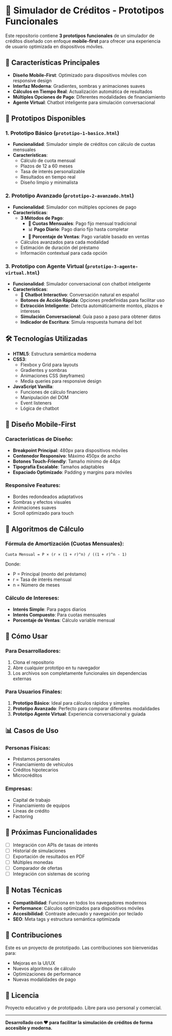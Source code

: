 # 🚀 Simulador de Créditos - Prototipos Funcionales

Este repositorio contiene **3 prototipos funcionales** de un simulador de créditos diseñado con enfoque **mobile-first** para ofrecer una experiencia de usuario optimizada en dispositivos móviles.

## 📱 Características Principales

- **Diseño Mobile-First**: Optimizado para dispositivos móviles con responsive design
- **Interfaz Moderna**: Gradientes, sombras y animaciones suaves
- **Cálculos en Tiempo Real**: Actualización automática de resultados
- **Múltiples Opciones de Pago**: Diferentes modalidades de financiamiento
- **Agente Virtual**: Chatbot inteligente para simulación conversacional

## 🎯 Prototipos Disponibles

### 1. **Prototipo Básico** (`prototipo-1-basico.html`)
- **Funcionalidad**: Simulador simple de créditos con cálculo de cuotas mensuales
- **Características**:
  - Cálculo de cuota mensual
  - Plazos de 12 a 60 meses
  - Tasa de interés personalizable
  - Resultados en tiempo real
  - Diseño limpio y minimalista

### 2. **Prototipo Avanzado** (`prototipo-2-avanzado.html`)
- **Funcionalidad**: Simulador con múltiples opciones de pago
- **Características**:
  - **3 Métodos de Pago**:
    - 📅 **Cuotas Mensuales**: Pago fijo mensual tradicional
    - 📊 **Pago Diario**: Pago diario fijo hasta completar
    - 💼 **Porcentaje de Ventas**: Pago variable basado en ventas
  - Cálculos avanzados para cada modalidad
  - Estimación de duración del préstamo
  - Información contextual para cada opción

### 3. **Prototipo con Agente Virtual** (`prototipo-3-agente-virtual.html`)
- **Funcionalidad**: Simulador conversacional con chatbot inteligente
- **Características**:
  - 🤖 **Chatbot Interactivo**: Conversación natural en español
  - **Botones de Acción Rápida**: Opciones predefinidas para facilitar uso
  - **Extracción Inteligente**: Detecta automáticamente montos, plazos e intereses
  - **Simulación Conversacional**: Guía paso a paso para obtener datos
  - **Indicador de Escritura**: Simula respuesta humana del bot

## 🛠️ Tecnologías Utilizadas

- **HTML5**: Estructura semántica moderna
- **CSS3**: 
  - Flexbox y Grid para layouts
  - Gradientes y sombras
  - Animaciones CSS (keyframes)
  - Media queries para responsive design
- **JavaScript Vanilla**: 
  - Funciones de cálculo financiero
  - Manipulación del DOM
  - Event listeners
  - Lógica de chatbot

## 📱 Diseño Mobile-First

### Características de Diseño:
- **Breakpoint Principal**: 480px para dispositivos móviles
- **Contenedor Responsivo**: Máximo 450px de ancho
- **Botones Touch-Friendly**: Tamaño mínimo de 44px
- **Tipografía Escalable**: Tamaños adaptables
- **Espaciado Optimizado**: Padding y margins para móviles

### Responsive Features:
- Bordes redondeados adaptativos
- Sombras y efectos visuales
- Animaciones suaves
- Scroll optimizado para touch

## 🧮 Algoritmos de Cálculo

### Fórmula de Amortización (Cuotas Mensuales):
```
Cuota Mensual = P × (r × (1 + r)^n) / ((1 + r)^n - 1)
```
Donde:
- P = Principal (monto del préstamo)
- r = Tasa de interés mensual
- n = Número de meses

### Cálculo de Intereses:
- **Interés Simple**: Para pagos diarios
- **Interés Compuesto**: Para cuotas mensuales
- **Porcentaje de Ventas**: Cálculo variable mensual

## 🚀 Cómo Usar

### Para Desarrolladores:
1. Clona el repositorio
2. Abre cualquier prototipo en tu navegador
3. Los archivos son completamente funcionales sin dependencias externas

### Para Usuarios Finales:
1. **Prototipo Básico**: Ideal para cálculos rápidos y simples
2. **Prototipo Avanzado**: Perfecto para comparar diferentes modalidades
3. **Prototipo Agente Virtual**: Experiencia conversacional y guiada

## 📊 Casos de Uso

### Personas Físicas:
- Préstamos personales
- Financiamiento de vehículos
- Créditos hipotecarios
- Microcréditos

### Empresas:
- Capital de trabajo
- Financiamiento de equipos
- Líneas de crédito
- Factoring

## 🔮 Próximas Funcionalidades

- [ ] Integración con APIs de tasas de interés
- [ ] Historial de simulaciones
- [ ] Exportación de resultados en PDF
- [ ] Múltiples monedas
- [ ] Comparador de ofertas
- [ ] Integración con sistemas de scoring

## 📝 Notas Técnicas

- **Compatibilidad**: Funciona en todos los navegadores modernos
- **Performance**: Cálculos optimizados para dispositivos móviles
- **Accesibilidad**: Contraste adecuado y navegación por teclado
- **SEO**: Meta tags y estructura semántica optimizada

## 🤝 Contribuciones

Este es un proyecto de prototipado. Las contribuciones son bienvenidas para:
- Mejoras en la UI/UX
- Nuevos algoritmos de cálculo
- Optimizaciones de performance
- Nuevas modalidades de pago

## 📄 Licencia

Proyecto educativo y de prototipado. Libre para uso personal y comercial.

---

**Desarrollado con ❤️ para facilitar la simulación de créditos de forma accesible y moderna.**
